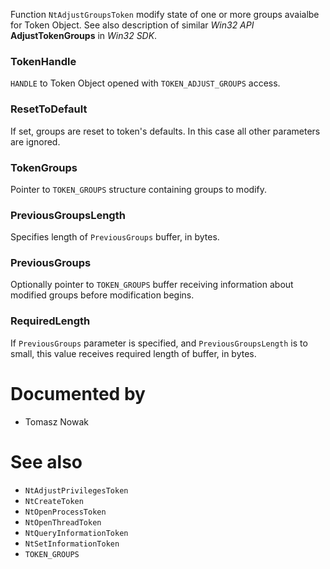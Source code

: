 Function `NtAdjustGroupsToken` modify state of one or more groups avaialbe for Token Object. See also description of similar *Win32 API* **AdjustTokenGroups** in *Win32 SDK*.

### TokenHandle

`HANDLE` to Token Object opened with `TOKEN_ADJUST_GROUPS` access.

### ResetToDefault

If set, groups are reset to token's defaults. In this case all other parameters are ignored.

### TokenGroups

Pointer to `TOKEN_GROUPS` structure containing groups to modify.

### PreviousGroupsLength

Specifies length of `PreviousGroups` buffer, in bytes.

### PreviousGroups

Optionally pointer to `TOKEN_GROUPS` buffer receiving information about modified groups before modification begins.

### RequiredLength

If `PreviousGroups` parameter is specified, and `PreviousGroupsLength` is to small, this value receives required length of buffer, in bytes.

# Documented by

* Tomasz Nowak

# See also

* `NtAdjustPrivilegesToken`
* `NtCreateToken`
* `NtOpenProcessToken`
* `NtOpenThreadToken`
* `NtQueryInformationToken`
* `NtSetInformationToken`
* `TOKEN_GROUPS`
